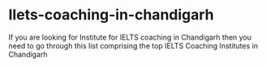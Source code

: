 # Ilets-coaching-in-chandigarh
If you are looking for Institute for IELTS coaching in Chandigarh then you need to go through this list comprising the top IELTS Coaching Institutes in Chandigarh
